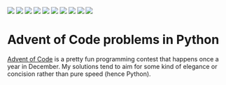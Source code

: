 ![](https://img.shields.io/badge/2024%20⭐-22-yellow) ![](https://img.shields.io/badge/2023%20⭐-50-yellow) ![](https://img.shields.io/badge/2022%20⭐-29-yellow) 
![](https://img.shields.io/badge/2021%20⭐-19-yellow) ![](https://img.shields.io/badge/2020%20⭐-34-yellow) ![](https://img.shields.io/badge/2019%20⭐-22-yellow) 
![](https://img.shields.io/badge/2018%20⭐-16-yellow) ![](https://img.shields.io/badge/2017%20⭐-33-yellow) ![](https://img.shields.io/badge/2016%20⭐-28-yellow) 
![](https://img.shields.io/badge/2015%20⭐-44-yellow)
# Advent of Code problems in Python
[Advent of Code](https://adventofcode.com/) is a pretty fun programming contest that happens once a year in December. My solutions tend to aim for some kind of elegance or concision rather than pure speed (hence Python).
